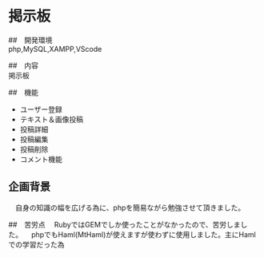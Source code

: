 # 掲示板

##　開発環境  
php,MySQL,XAMPP,VScode
    
##　内容  
    掲示板
    
##　機能  
- ユーザー登録
- テキスト＆画像投稿
- 投稿詳細
- 投稿編集
- 投稿削除
- コメント機能

## 企画背景
　自身の知識の幅を広げる為に、phpを簡易ながら勉強させて頂きました。

##　苦労点
　RubyではGEMでしか使ったことがなかったので、苦労しました。
　phpでもHaml(MtHaml)が使えますが使わずに使用しました。主にHamlでの学習だった為

